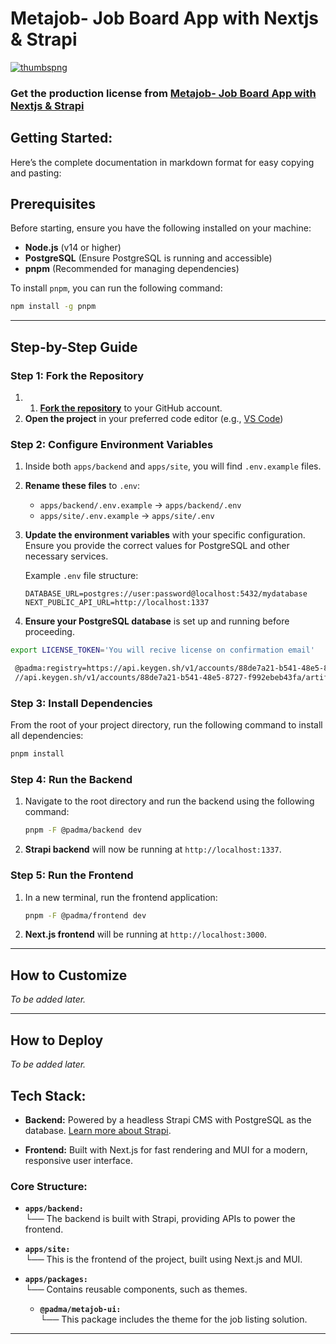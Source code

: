 
# Metajob- Job Board App with Nextjs & Strapi

<a href="https://metajob.vercel.app/" target="_blank">
    <img src="https://github.com/user-attachments/assets/bddc9e5b-7f94-4950-b5bc-44c73fccf534" alt="thumbspng" />
</a>

### Get the production license from [Metajob- Job Board App with Nextjs & Strapi](https://jstemplate.net/item/job-board-app-with-nextjs-strapi?utm_source=github&utm_medium=social&utm_campaign=job_board_app)

## **Getting Started:**

Here’s the complete documentation in markdown format for easy copying and pasting:


## Prerequisites
Before starting, ensure you have the following installed on your machine:

- **Node.js** (v14 or higher)
- **PostgreSQL** (Ensure PostgreSQL is running and accessible)
- **pnpm** (Recommended for managing dependencies)


To install `pnpm`, you can run the following command:
```bash
npm install -g pnpm
```

---

## Step-by-Step Guide

### Step 1: Fork the Repository
1. 1. **[Fork the repository](https://github.com/your-repo-url/fork)** to your GitHub account.
2. **Open the project** in your preferred code editor (e.g., [VS Code](https://code.visualstudio.com/))

### Step 2: Configure Environment Variables
1. Inside both `apps/backend` and `apps/site`, you will find `.env.example` files.
2. **Rename these files** to `.env`:
   - `apps/backend/.env.example` → `apps/backend/.env`
   - `apps/site/.env.example` → `apps/site/.env`
3. **Update the environment variables** with your specific configuration. Ensure you provide the correct values for PostgreSQL and other necessary services.

   Example `.env` file structure:
   ```plaintext
   DATABASE_URL=postgres://user:password@localhost:5432/mydatabase
   NEXT_PUBLIC_API_URL=http://localhost:1337
   ```

4. **Ensure your PostgreSQL database** is set up and running before proceeding.

```bash
export LICENSE_TOKEN='You will recive license on confirmation email'
```
```bash
 @padma:registry=https://api.keygen.sh/v1/accounts/88de7a21-b541-48e5-8727-f992ebeb43fa/artifacts/
 //api.keygen.sh/v1/accounts/88de7a21-b541-48e5-8727-f992ebeb43fa/artifacts/:_authToken=$LICENSE_TOKEN
```

### Step 3: Install Dependencies
From the root of your project directory, run the following command to install all dependencies:
```bash
pnpm install
```

### Step 4: Run the Backend
1. Navigate to the root directory and run the backend using the following command:
   ```bash
   pnpm -F @padma/backend dev
   ```
2. **Strapi backend** will now be running at `http://localhost:1337`.

### Step 5: Run the Frontend
1. In a new terminal, run the frontend application:
   ```bash
   pnpm -F @padma/frontend dev
   ```
2. **Next.js frontend** will be running at `http://localhost:3000`.

---

## How to Customize
*To be added later.*

---

## How to Deploy
*To be added later.*

## **Tech Stack:**

- **Backend:**  Powered by a headless Strapi CMS with PostgreSQL as the database. [Learn more about Strapi](https://strapi.io/documentation).
   
- **Frontend:**  Built with Next.js for fast rendering and MUI for a modern, responsive user interface.

### **Core Structure:**

- **`apps/backend:`**  
  └── The backend is built with Strapi, providing APIs to power the frontend.

- **`apps/site:`**  
  └── This is the frontend of the project, built using Next.js and MUI.

- **`apps/packages:`**  
  └── Contains reusable components, such as themes.

    - **`@padma/metajob-ui:`**  
      └── This package includes the theme for the job listing solution.

---